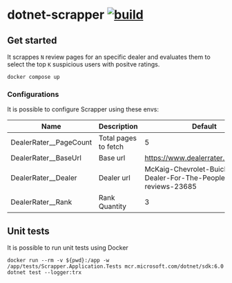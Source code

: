 # dotnet-scrapper [![build](https://github.com/alefcarlos/dotnet-scrapper/actions/workflows/ci.yml/badge.svg?branch=main)](https://github.com/alefcarlos/dotnet-scrapper/actions/workflows/ci.yml)

## Get started

It scrappes `N` review pages for an specific dealer and evaluates them to select the top `K` suspicious users with positve ratings.

```
docker compose up
```
### Configurations

It is possible to configure Scrapper using these envs:

| Name                   | Description          | Default                                                             |
| ---------------------- | -------------------- | ------------------------------------------------------------------- |
| DealerRater__PageCount | Total pages to fetch | 5                                                                   |
| DealerRater__BaseUrl   | Base url             | https://www.dealerrater.com/dealer/                                 |
| DealerRater__Dealer    | Dealer url           | McKaig-Chevrolet-Buick-A-Dealer-For-The-People-dealer-reviews-23685 |
| DealerRater__Rank      | Rank Quantity        | 3                                                                   |


## Unit tests

It is possible to run unit tests using Docker

```
docker run --rm -v ${pwd}:/app -w /app/tests/Scrapper.Application.Tests mcr.microsoft.com/dotnet/sdk:6.0 dotnet test --logger:trx
```


